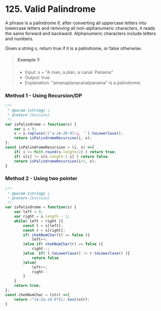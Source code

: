 # 125. Valid Palindrome

A phrase is a palindrome if, after converting all uppercase letters into lowercase letters and removing all non-alphanumeric characters, it reads the same forward and backward. Alphanumeric characters include letters and numbers.

Given a string s, return true if it is a palindrome, or false otherwise.

> ##### Example 1:
>
> - Input: s = "A man, a plan, a canal: Panama"
> - Output: true
> - Explanation: "amanaplanacanalpanama" is a palindrome.

### Method 1 - Using Recursion/DP

```javascript
/**
 * @param {string} s
 * @return {boolean}
 */
var isPalindrome = function(s) {
    var i = 0;
    s = s.replace(/[^a-zA-Z0-9]/g, '').toLowerCase();
    return isPalindromeRecursion(i, s);
};
const isPalindromeRecursion = (i, s) =>{
    if( i >= Math.round(s.length/2) ) return true;
    if( s[i] != s[s.length-1-i] ) return false
    return isPalindromeRecursion(i+1, s);
}
```

### Method 2 - Using two pointer 

```javascript
/**
 * @param {string} s
 * @return {boolean}
 */
var isPalindrome = function(s) {
    var left = 0;
    var right = s.length - 1;
    while( left < right ){
        const l = s[left];
        const r = s[right];
        if( chekNumChar(l) == false ){
            left++;
        }else if( chekNumChar(r) == false ){
            right--;
        }else  if( l.toLowerCase() != r.toLowerCase() ){
            return false
        }else{
            left++;
            right--
        }
    }
    return true;
};
const chekNumChar = (str) =>{
    return /^[A-Za-z0-9*$]/.test(str);
}
```




